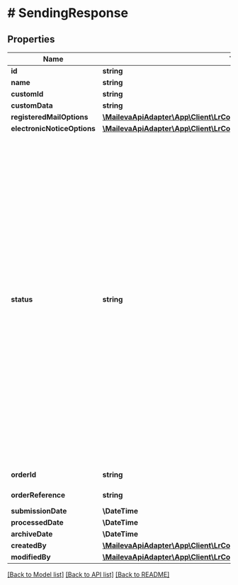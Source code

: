 # # SendingResponse

## Properties

Name | Type | Description | Notes
------------ | ------------- | ------------- | -------------
**id** | **string** |  | [optional]
**name** | **string** | Nom de l&#39;envoi |
**customId** | **string** | Identifiant de l&#39;envoi défini par le client | [optional]
**customData** | **string** | Information libre fournie par le client. | [optional]
**registeredMailOptions** | [**\MailevaApiAdapter\App\Client\LrCoproClient\Model\RegisteredMailOptions**](RegisteredMailOptions.md) |  | [optional]
**electronicNoticeOptions** | [**\MailevaApiAdapter\App\Client\LrCoproClient\Model\ElectronicNoticeOptions**](ElectronicNoticeOptions.md) |  | [optional]
**status** | **string** | Statut d&#39;un envoi : &lt;table border&#x3D;\&quot;1\&quot;&gt; &lt;tr bgcolor&#x3D;\&quot;lightgrey\&quot;&gt; &lt;th&gt;Type de statut&lt;/th&gt; &lt;th&gt;Description&lt;/th&gt; &lt;/tr&gt; &lt;tr&gt; &lt;td&gt;DRAFT&lt;/td&gt; &lt;td&gt;L&#39;envoi est au statut de brouillon, non validé par l’utilisateur&lt;/td&gt; &lt;/tr&gt; &lt;td&gt;PENDING&lt;/td&gt; &lt;td&gt;Le client a fait un envoi, mais il n’a pas encore été analysé par le système ou l&#39;envoi a été reçu mais il n’a pas encore été analysé&lt;/td&gt; &lt;/tr&gt; &lt;/tr&gt; &lt;td&gt;BLOCKED&lt;/td&gt; &lt;td&gt;L&#39;envoi est bloqué pour problème de paiement. Il sera automatiquement débloqué une fois le paiement régularisé.&lt;/td&gt; &lt;/tr&gt; &lt;tr&gt; &lt;td&gt;ACCEPTED&lt;/td&gt; &lt;td&gt;L&#39;envoi est compatible avec nos critères de validation et va être traité.&lt;/td&gt; &lt;/tr&gt; &lt;tr&gt; &lt;td&gt;REJECTED&lt;/td&gt; &lt;td&gt;L&#39;envoi est rejeté et ne peut être traité (exemple : incompatibilité d&#39;options, de document, paiement...)&lt;/td&gt; &lt;/tr&gt; &lt;/tr&gt; &lt;td&gt;CANCELED&lt;/td&gt; &lt;td&gt;L’envoi a été annulé par l&#39;utilisateur.&lt;/td&gt; &lt;/tr&gt; &lt;/tr&gt; &lt;td&gt;PREPARING&lt;/td&gt; &lt;td&gt;L’envoi est en cours de production.&lt;/td&gt; &lt;/tr&gt; &lt;tr&gt; &lt;td&gt;PROCESSED&lt;/td&gt; &lt;td&gt;L&#39;envoi a été traité et tous les destinataires étaient valides&lt;/td&gt; &lt;/tr&gt; &lt;tr&gt; &lt;td&gt;PROCESSED_WITH_ERRORS&lt;/td&gt; &lt;td&gt;L&#39;envoi a été traité mais certains destinataires n’étaient pas valides&lt;/td&gt; &lt;/tr&gt; &lt;/table&gt; | [optional]
**orderId** | **string** | Identifiant interne Maileva de la commande. | [optional]
**orderReference** | **string** | Reference interne Maileva de la commande. | [optional]
**submissionDate** | **\DateTime** | Date et heure de soumission | [optional]
**processedDate** | **\DateTime** | Date et heure de production | [optional]
**archiveDate** | **\DateTime** | Date et heure d&#39;archivage&#39; | [optional]
**createdBy** | [**\MailevaApiAdapter\App\Client\LrCoproClient\Model\ByModel**](ByModel.md) |  | [optional]
**modifiedBy** | [**\MailevaApiAdapter\App\Client\LrCoproClient\Model\ByModel**](ByModel.md) |  | [optional]

[[Back to Model list]](../../README.md#models) [[Back to API list]](../../README.md#endpoints) [[Back to README]](../../README.md)
